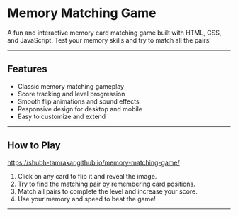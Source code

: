 # Memory Matching Game

A fun and interactive memory card matching game built with HTML, CSS, and JavaScript. Test your memory skills and try to match all the pairs!

---

## Features

- Classic memory matching gameplay  
- Score tracking and level progression  
- Smooth flip animations and sound effects  
- Responsive design for desktop and mobile  
- Easy to customize and extend  

---

## How to Play

https://shubh-tamrakar.github.io/memory-matching-game/

1. Click on any card to flip it and reveal the image.  
2. Try to find the matching pair by remembering card positions.  
3. Match all pairs to complete the level and increase your score.  
4. Use your memory and speed to beat the game!  
  
---
